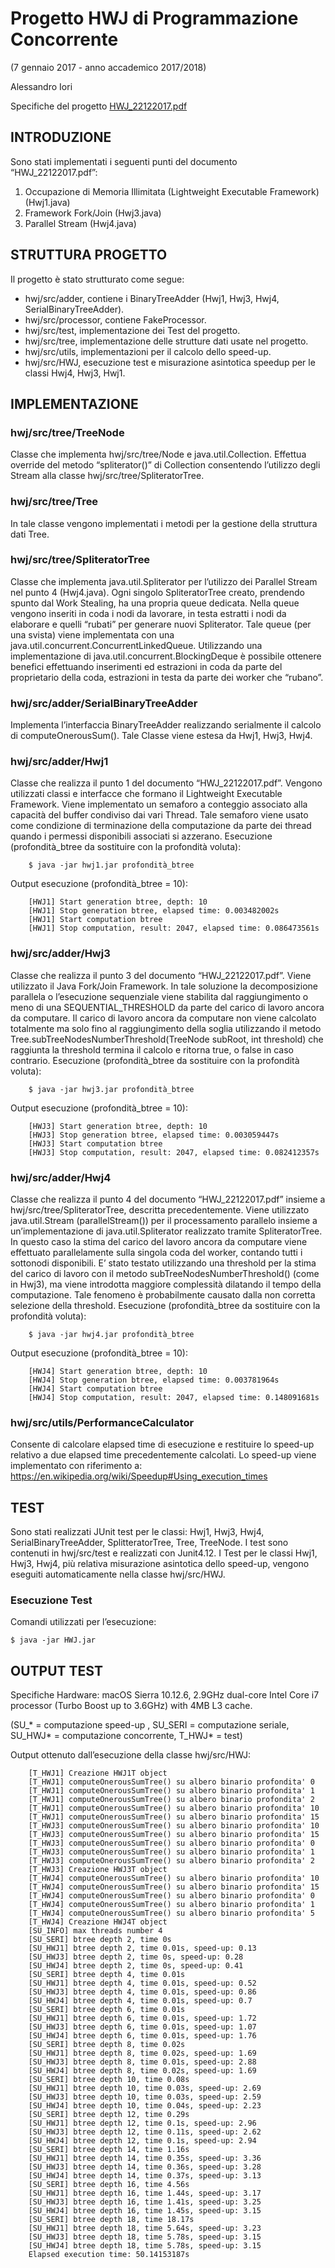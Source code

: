 # Progetto HWJ di Programmazione Concorrente
(7 gennaio 2017 - anno accademico 2017/2018)

Alessandro Iori

Specifiche del progetto [HWJ_22122017.pdf](https://github.com/alessandroiori/concurrent-programming/blob/master/hwj/HWJ_22122017.pdf)

## INTRODUZIONE
Sono stati implementati i seguenti punti del documento “HWJ_22122017.pdf”:
1. Occupazione di Memoria Illimitata (Lightweight Executable Framework) (Hwj1.java)
3. Framework Fork/Join (Hwj3.java)
4. Parallel Stream (Hwj4.java)

## STRUTTURA PROGETTO
Il progetto è stato strutturato come segue:
- hwj/src/adder, contiene i BinaryTreeAdder (Hwj1, Hwj3, Hwj4, SerialBinaryTreeAdder).
- hwj/src/processor, contiene FakeProcessor.
- hwj/src/test, implementazione dei Test del progetto.
- hwj/src/tree, implementazione delle strutture dati usate nel progetto.
- hwj/src/utils, implementazioni per il calcolo dello speed-up.
- hwj/src/HWJ, esecuzione test e misurazione asintotica speedup per le classi Hwj4, Hwj3, Hwj1.


## IMPLEMENTAZIONE

### hwj/src/tree/TreeNode
Classe che implementa hwj/src/tree/Node e java.util.Collection. Effettua override del metodo “spliterator()” di Collection consentendo l’utilizzo degli Stream alla classe hwj/src/tree/SpliteratorTree.

### hwj/src/tree/Tree
In tale classe vengono implementati i metodi per la gestione della struttura dati Tree.

### hwj/src/tree/SpliteratorTree
Classe che implementa java.util.Spliterator per l’utilizzo dei Parallel Stream nel punto 4 (Hwj4.java). Ogni singolo SpliteratorTree creato, prendendo spunto dal Work Stealing, ha una propria queue dedicata. Nella queue vengono inseriti in coda i nodi da lavorare, in testa estratti i nodi da elaborare e quelli “rubati” per generare nuovi Spliterator.
Tale queue (per una svista) viene implementata con una java.util.concurrent.ConcurrentLinkedQueue. Utilizzando una implementazione di java.util.concurrent.BlockingDeque è possibile ottenere benefici effettuando inserimenti ed estrazioni in coda da parte del proprietario della coda, estrazioni in testa da parte dei worker che “rubano”.

### hwj/src/adder/SerialBinaryTreeAdder
Implementa l’interfaccia BinaryTreeAdder realizzando serialmente il calcolo di computeOnerousSum(). Tale Classe viene estesa da Hwj1, Hwj3, Hwj4.

### hwj/src/adder/Hwj1
Classe che realizza il punto 1 del documento “HWJ_22122017.pdf”. Vengono utilizzati classi e interfacce che formano il Lightweight Executable Framework. Viene implementato un semaforo a conteggio associato alla capacità del buffer condiviso dai vari Thread. Tale semaforo viene usato come condizione di terminazione della computazione da parte dei thread quando i permessi disponibili associati si azzerano.
Esecuzione (profondità_btree da sostituire con la profondità voluta):
    
        $ java -jar hwj1.jar profondità_btree
        
Output esecuzione (profondità_btree = 10):

        [HWJ1] Start generation btree, depth: 10
        [HWJ1] Stop generation btree, elapsed time: 0.003482002s
        [HWJ1] Start computation btree
        [HWJ1] Stop computation, result: 2047, elapsed time: 0.086473561s

### hwj/src/adder/Hwj3
Classe che realizza il punto 3 del documento “HWJ_22122017.pdf”. Viene utilizzato il Java Fork/Join Framework. In tale soluzione la decomposizione parallela o l’esecuzione sequenziale viene stabilita dal raggiungimento o meno di una SEQUENTIAL_THRESHOLD da parte del carico di lavoro ancora da computare. Il carico di lavoro ancora da computare non viene calcolato totalmente ma solo fino al raggiungimento della soglia utilizzando il metodo Tree.subTreeNodesNumberThreshold(TreeNode subRoot, int threshold) che raggiunta la threshold termina il calcolo e ritorna true, o false in caso contrario.
Esecuzione (profondità_btree da sostituire con la profondità voluta):
        
        $ java -jar hwj3.jar profondità_btree
        
Output esecuzione (profondità_btree = 10):
        
        [HWJ3] Start generation btree, depth: 10
        [HWJ3] Stop generation btree, elapsed time: 0.003059447s
        [HWJ3] Start computation btree
        [HWJ3] Stop computation, result: 2047, elapsed time: 0.082412357s

### hwj/src/adder/Hwj4
Classe che realizza il punto 4 del documento “HWJ_22122017.pdf” insieme a hwj/src/tree/SpliteratorTree, descritta precedentemente. Viene utilizzato java.util.Stream (parallelStream()) per il processamento parallelo insieme a un’implementazione di java.util.Spliterator realizzato tramite SpliteratorTree. In questo caso la stima del carico del lavoro ancora da computare viene effettuato parallelamente sulla singola coda del worker, contando tutti i sottonodi disponibili. E’ stato testato utilizzando una threshold per la stima del carico di lavoro con il metodo subTreeNodesNumberThreshold() (come in Hwj3), ma viene introdotta maggiore complessità dilatando il tempo della computazione. Tale fenomeno è probabilmente causato dalla non corretta selezione della threshold.
Esecuzione (profondità_btree da sostituire con la profondità voluta):
        
        $ java -jar hwj4.jar profondità_btree
        
Output esecuzione (profondità_btree = 10):
        
        [HWJ4] Start generation btree, depth: 10
        [HWJ4] Stop generation btree, elapsed time: 0.003781964s
        [HWJ4] Start computation btree
        [HWJ4] Stop computation, result: 2047, elapsed time: 0.148091681s

### hwj/src/utils/PerformanceCalculator
Consente di calcolare elapsed time di esecuzione e restituire lo speed-up relativo a due elapsed time precedentemente calcolati. Lo speed-up viene implementato con riferimento a: https://en.wikipedia.org/wiki/Speedup#Using_execution_times


## TEST
Sono stati realizzati JUnit test per le classi: Hwj1, Hwj3, Hwj4, SerialBinaryTreeAdder, SplitteratorTree, Tree, TreeNode. I test sono contenuti in hwj/src/test e realizzati con Junit4.12.
I Test per le classi Hwj1, Hwj3, Hwj4, più relativa misurazione asintotica dello speed-up, vengono eseguiti automaticamente nella classe hwj/src/HWJ.

### Esecuzione Test
Comandi utilizzati per l’esecuzione: 

    $ java -jar HWJ.jar

## OUTPUT TEST
Specifiche Hardware: macOS Sierra 10.12.6, 2.9GHz dual-core Intel Core i7 processor (Turbo Boost up to 3.6GHz) with 4MB L3 cache.

(SU_* = computazione speed-up , SU_SERI = computazione seriale,  SU_HWJ* = computazione concorrente, T_HWJ* = test)

Output ottenuto dall’esecuzione della classe hwj/src/HWJ:

        [T_HWJ1] Creazione HWJ1T object
        [T_HWJ1] computeOnerousSumTree() su albero binario profondita' 0
        [T_HWJ1] computeOnerousSumTree() su albero binario profondita' 1
        [T_HWJ1] computeOnerousSumTree() su albero binario profondita' 2
        [T_HWJ1] computeOnerousSumTree() su albero binario profondita' 10
        [T_HWJ1] computeOnerousSumTree() su albero binario profondita' 15
        [T_HWJ3] computeOnerousSumTree() su albero binario profondita' 10
        [T_HWJ3] computeOnerousSumTree() su albero binario profondita' 15
        [T_HWJ3] computeOnerousSumTree() su albero binario profondita' 0
        [T_HWJ3] computeOnerousSumTree() su albero binario profondita' 1
        [T_HWJ3] computeOnerousSumTree() su albero binario profondita' 2
        [T_HWJ3] Creazione HWJ3T object
        [T_HWJ4] computeOnerousSumTree() su albero binario profondita' 10
        [T_HWJ4] computeOnerousSumTree() su albero binario profondita' 15
        [T_HWJ4] computeOnerousSumTree() su albero binario profondita' 0
        [T_HWJ4] computeOnerousSumTree() su albero binario profondita' 1
        [T_HWJ4] computeOnerousSumTree() su albero binario profondita' 5
        [T_HWJ4] Creazione HWJ4T object
        [SU_INFO] max threads number 4
        [SU_SERI] btree depth 2, time 0s
        [SU_HWJ1] btree depth 2, time 0.01s, speed-up: 0.13
        [SU_HWJ3] btree depth 2, time 0s, speed-up: 0.28
        [SU_HWJ4] btree depth 2, time 0s, speed-up: 0.41
        [SU_SERI] btree depth 4, time 0.01s
        [SU_HWJ1] btree depth 4, time 0.01s, speed-up: 0.52
        [SU_HWJ3] btree depth 4, time 0.01s, speed-up: 0.86
        [SU_HWJ4] btree depth 4, time 0.01s, speed-up: 0.7
        [SU_SERI] btree depth 6, time 0.01s
        [SU_HWJ1] btree depth 6, time 0.01s, speed-up: 1.72
        [SU_HWJ3] btree depth 6, time 0.01s, speed-up: 1.07
        [SU_HWJ4] btree depth 6, time 0.01s, speed-up: 1.76
        [SU_SERI] btree depth 8, time 0.02s
        [SU_HWJ1] btree depth 8, time 0.02s, speed-up: 1.69
        [SU_HWJ3] btree depth 8, time 0.01s, speed-up: 2.88
        [SU_HWJ4] btree depth 8, time 0.02s, speed-up: 1.69
        [SU_SERI] btree depth 10, time 0.08s
        [SU_HWJ1] btree depth 10, time 0.03s, speed-up: 2.69
        [SU_HWJ3] btree depth 10, time 0.03s, speed-up: 2.59
        [SU_HWJ4] btree depth 10, time 0.04s, speed-up: 2.23
        [SU_SERI] btree depth 12, time 0.29s
        [SU_HWJ1] btree depth 12, time 0.1s, speed-up: 2.96
        [SU_HWJ3] btree depth 12, time 0.11s, speed-up: 2.62
        [SU_HWJ4] btree depth 12, time 0.1s, speed-up: 2.94
        [SU_SERI] btree depth 14, time 1.16s
        [SU_HWJ1] btree depth 14, time 0.35s, speed-up: 3.36
        [SU_HWJ3] btree depth 14, time 0.36s, speed-up: 3.28
        [SU_HWJ4] btree depth 14, time 0.37s, speed-up: 3.13
        [SU_SERI] btree depth 16, time 4.56s
        [SU_HWJ1] btree depth 16, time 1.44s, speed-up: 3.17
        [SU_HWJ3] btree depth 16, time 1.41s, speed-up: 3.25
        [SU_HWJ4] btree depth 16, time 1.45s, speed-up: 3.15
        [SU_SERI] btree depth 18, time 18.17s
        [SU_HWJ1] btree depth 18, time 5.64s, speed-up: 3.23
        [SU_HWJ3] btree depth 18, time 5.78s, speed-up: 3.15
        [SU_HWJ4] btree depth 18, time 5.78s, speed-up: 3.15
        Elapsed execution time: 50.14153187s



